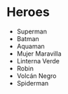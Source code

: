 # Heroes

- Superman
- Batman
- Aquaman
- Mujer Maravilla
- Linterna Verde
- Robin
- Volcán Negro
- Spiderman
